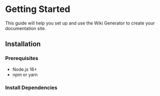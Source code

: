 # Getting Started

This guide will help you set up and use the Wiki Generator to create your documentation site.

## Installation

### Prerequisites

- Node.js 16+ 
- npm or yarn

### Install Dependencies